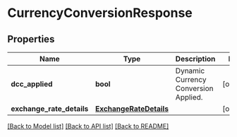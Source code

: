 # CurrencyConversionResponse

## Properties
Name | Type | Description | Notes
------------ | ------------- | ------------- | -------------
**dcc_applied** | **bool** | Dynamic Currency Conversion Applied. | [optional] 
**exchange_rate_details** | [**ExchangeRateDetails**](ExchangeRateDetails.md) |  | [optional] 

[[Back to Model list]](../README.md#documentation-for-models) [[Back to API list]](../README.md#documentation-for-api-endpoints) [[Back to README]](../README.md)


